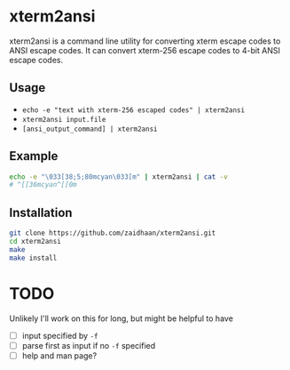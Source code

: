 # xterm2ansi

xterm2ansi is a command line utility for converting xterm escape codes to ANSI escape codes. It can convert xterm-256 escape codes to 4-bit ANSI escape codes.

## Usage
* `echo -e "text with xterm-256 escaped codes" | xterm2ansi`
* `xterm2ansi input.file`
* `[ansi_output_command] | xterm2ansi`

## Example
```sh
echo -e "\033[38;5;80mcyan\033[m" | xterm2ansi | cat -v
# ^[[36mcyan^[[0m
```

## Installation
```sh
git clone https://github.com/zaidhaan/xterm2ansi.git
cd xterm2ansi
make
make install
```

# TODO
Unlikely I'll work on this for long, but might be helpful to have
- [ ] input specified by `-f`
- [ ] parse first as input if no `-f` specified
- [ ] help and man page?
